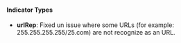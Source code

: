 
#### Indicator Types
- **urlRep**: Fixed un issue where some URLs (for example: 255.255.255.255/25.com) are not recognize as an URL.